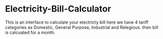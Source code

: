 # Electricity-Bill-Calculator
This is an interface to calculate your electricty bill
here we have 4 tariff categories as Domestic, General Purpose, Industrial and Relegious. then bill is calcuated for a month.
